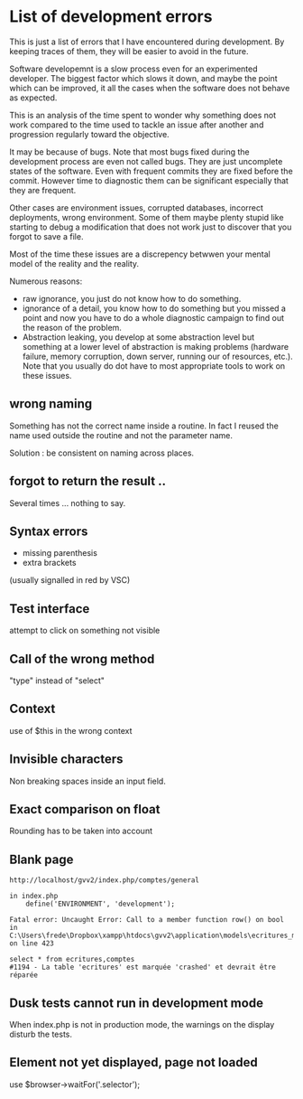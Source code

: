 # List of development errors

This is just a list of errors that I have encountered during development. By keeping traces of them, they will be easier to avoid in the future.

Software developemnt is a slow process even for an experimented developer. The biggest factor which slows it down, and maybe the point which can be improved, it all the cases when the software does not behave as expected.

This is an analysis of the time spent to wonder why something does not work compared to the time used to tackle an issue after another and progression regularly toward the objective.

It may be because of bugs. Note that most bugs fixed during the development process are even not called bugs. They are just uncomplete states of the software. Even with frequent commits they are fixed before the commit. However time to diagnostic them can be significant especially that they are frequent.

Other cases are environment issues, corrupted databases, incorrect deployments, wrong environment. Some of them maybe plenty stupid like starting to debug a modification that does not work just to discover that you forgot to save a file.

Most of the time these issues are a discrepency betwwen your mental model of the reality and the reality.

Numerous reasons:

* raw ignorance, you just do not know how to do something.
* ignorance of a detail, you know how to do something but you missed a point and now you have to do a whole diagnostic campaign to find out the reason of the problem.
* Abstraction leaking, you develop at some abstraction level but something at a lower level of abstraction is making problems (hardware failure, memory corruption, down server, running our of resources, etc.). Note that you usually do dot have to most appropriate tools to work on these issues.

## wrong naming

Something has not the correct name inside a routine. In fact I reused the name used outside the routine and not the parameter name.

Solution : be consistent on naming across places.

## forgot to return the result ..
Several times ...
nothing to say.
  
## Syntax errors

* missing parenthesis
* extra brackets

(usually signalled in red by VSC)

## Test interface

attempt to click on something not visible

## Call of the wrong method
"type" instead of "select"

## Context
use of $this in the wrong context

## Invisible characters

Non breaking spaces inside an input field.

## Exact comparison on float

Rounding has to be taken into account

## Blank page 

    http://localhost/gvv2/index.php/comptes/general

    in index.php
        define('ENVIRONMENT', 'development');

    Fatal error: Uncaught Error: Call to a member function row() on bool in C:\Users\frede\Dropbox\xampp\htdocs\gvv2\application\models\ecritures_model.php on line 423

    select * from ecritures,comptes
    #1194 - La table 'ecritures' est marquée 'crashed' et devrait être réparée

## Dusk tests cannot run in development mode

When index.php is not in production mode, the warnings on the display disturb the tests.

## Element not yet displayed, page not loaded

use $browser->waitFor('.selector');

